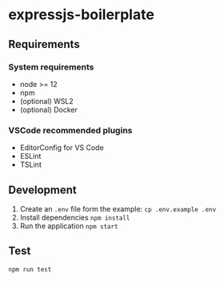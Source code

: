 # expressjs-boilerplate

## Requirements

### System requirements

* node >= 12
* npm
* (optional) WSL2
* (optional) Docker


### VSCode recommended plugins

* EditorConfig for VS Code
* ESLint
* TSLint


## Development 

1. Create an `.env` file form the example: `cp .env.example .env` 
2. Install dependencies `npm install`
2. Run the application `npm start`

## Test

`npm run test`

